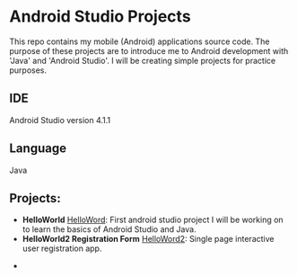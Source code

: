 # Android Studio Projects
This repo contains my mobile (Android) applications source code.
The purpose of these projects are to introduce me to Android development with 'Java' and 'Android Studio'.
I will be creating simple projects for practice purposes.
## IDE
Android Studio version 4.1.1
## Language
Java

## Projects:
* **HelloWorld**
[HelloWord](./HelloWorld): First android studio project I will be working on to learn the basics of Android Studio and Java.
* **HelloWorld2 Registration Form**
[HelloWord2](./HelloWord2): Single page interactive user registration app.
- 
